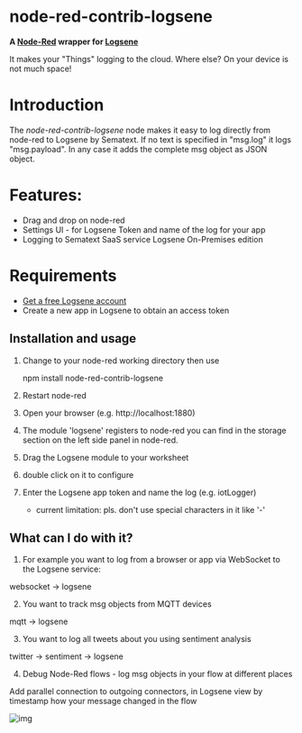 # node-red-contrib-logsene

**A [Node-Red](http://nodered.org/) wrapper for [Logsene](http://sematext.com/logsene)**

It makes your "Things" logging to the cloud. Where else? On your device is not much space!


# Introduction

The _node-red-contrib-logsene_ node makes it  easy to log directly from node-red to  Logsene by Sematext.
If no text is specified in "msg.log" it logs "msg.payload". 
In any case it adds the complete msg  object as JSON object. 

# Features:

   * Drag and drop on node-red
   * Settings UI - for Logsene Token and name of the log for your app
   * Logging to Sematext SaaS service Logsene On-Premises edition 

# Requirements

- [Get a free Logsene account](https://apps.sematext.com/users-web/register.do)
- Create a new app in Logsene to obtain an access token

## Installation and usage

1) Change to your node-red working directory then use

	npm install node-red-contrib-logsene

2) Restart node-red


3) Open your browser (e.g. http://localhost:1880)

4) The module 'logsene' registers to node-red you can find in the storage section on the left side panel in node-red.

5) Drag the Logsene module to your worksheet

6) double click on it to configure

7) Enter the Logsene app token and name the log  (e.g. iotLogger)
    - current limitation: pls. don't use special characters in it like '-'

## What can I do with it? 

1) For example you want to log from a browser or app via WebSocket to the Logsene service:

websocket -> logsene

2) You want to track msg objects from MQTT devices

mqtt -> logsene

3) You want to log all tweets about you using sentiment analysis

twitter -> sentiment -> logsene

4) Debug Node-Red flows - log msg objects in your flow at different places

Add parallel connection to outgoing connectors, in Logsene view by timestamp how your message changed in the flow

![img](https://cloud.githubusercontent.com/assets/7289505/4992969/c0d22d42-69a8-11e4-9891-f1280a9339f5.png)
